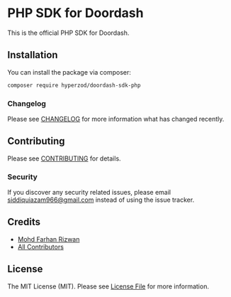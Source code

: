 # PHP SDK for Doordash

This is the official PHP SDK for Doordash.

## Installation

You can install the package via composer:

```bash
composer require hyperzod/doordash-sdk-php
```

### Changelog

Please see [CHANGELOG](CHANGELOG.md) for more information what has changed recently.

## Contributing

Please see [CONTRIBUTING](CONTRIBUTING.md) for details.

### Security

If you discover any security related issues, please email siddiquiazam966@gmail.com instead of using the issue tracker.

## Credits

- [Mohd Farhan Rizwan](https://github.com/farhanmanna)
- [All Contributors](../../contributors)

## License

The MIT License (MIT). Please see [License File](LICENSE.md) for more information.
